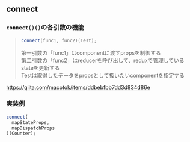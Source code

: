## connect 
### ```connect()()```の各引数の機能
> ```jsx
> connect(func1, func2)(Test);
> ```
> 第一引数の「func1」はcomponentに渡すpropsを制御する  
> 第二引数の「func2」はreducerを呼び出して、reduxで管理しているstateを更新する  
> Testは取得したデータをpropsとして扱いたいcomponentを指定する  

https://qiita.com/macotok/items/ddbebfbb7dd3d834d86e

### 実装例
```jsx
connect(
  mapStateProps,
  mapDispatchProps
)(Counter);
```

